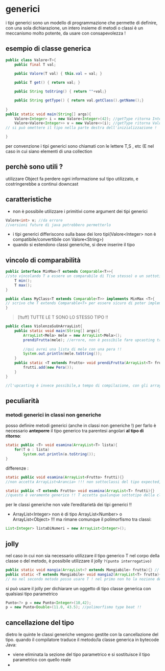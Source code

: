 
# generici
i tipi generici sono un modello di programmazione che permette di definire, con una sola dichiarazione, un intero insieme di metodi o classi
è un meccanismo molto potente, da usare con consapevolezza !

## esempio di classe generica 
```java
public class Valore<T>{
	public final T val;
	
	public Valore(T val) { this.val = val; }

	public T get() { return val; }

	public String toString() { return ""+val;}

	public String getType() { return val.getClass().getName();}
	
} 
public static void main(String[] args){
	Valore<Integer> i = new Valore<Integer>(42); //getType ritorna Integer
	Valore<Valore<Integer>> v = new Valore<>(i); //getType ritorna Valore
// si può omettere il tipo nella parte destra dell'inizializzazione !

}
```
per convenzione i tipi generici sono chiamati con le lettere T,S , etc (E nel caso in cui siano elementi di una collection
## perchè sono utili ?
utilizzare Object fa perdere ogni informazione sul tipo utilizzato, e costringerebbe a continui downcast
## caratteristiche 
- non è possibile utilizzare i primitivi come argument dei tipi generici
```java
Valore<int> v; //da errore
//versioni future di java potrebbero permetterlo
```

- i tipi generici differiscono sulla base dei loro tipi(Valore\<Integer> non è compatibile/convertibile con Valore\<String>)
- quando si estendono classi generiche, si deve inserire il tipo
## vincolo di comparabilità
```java
public interface MinMax<T extends Comparable<T>>{ 
//sto vincolando T a essere un comparabile di T(se stesso) o un sottotipo
	T min();
	T max();	
}

public class MyClass<T extends Comparable<T>> implements MinMax <T>{
// scrivo che T extends Comparable<T> per essere sicuro di poter implementare MinMax !! altrimenti potrei non esserne capace
}
```

>[!tuff] TUTTE LE T SONO LO STESSO TIPO !!

```java
public class ViolenzaSuUnArrayList{
	public static void main(String[] args){
		ArrayList<Mela> mele = new ArrayList<Mela>();
		prendiFrutta(mele); //errore, non è possibile fare upcasting tra tipi generici, altrimenti potrei aggiungere una pera ad un ArrayList di mele !!!
		
		//qui avrei una lista di mele con una pera !!
		System.out.println(mele.toString());
	}
	public static <T extends Frutto> void prendiFrutta(ArrayList<T> frutti){
		frutti.add(new Pera());
	}
}

//l'upcasting è invece possibile,a tempo di compilazione, con gli array, e fare la stessa cosa non darebbe errori ma  verrebbe lanciata un'eccezione
```

## peculiarità
### metodi generici in classi non generiche
posso definire metodi generici (anche in classi non generiche !)
per farlo è necessario **anteporre** il tipo generico tra parentesi angolari **al tipo di ritorno**:
```java
static public <T> void esamina(ArrayList<T> lista){
	for(T o : lista)
		System.out.println(o.toString());
}
```

differenze : 
```java
static public void esamina(ArrayList<Frutto> frutti){}
//non accetta ArrayList<Arancia> !!! non sottoclassi del tipo expected, e come visto prima i tipi generici differiscono sulla base dei oro tipi

static public <T extends Frutto> void esamina(ArrayList<T> frutti){}
//questo è veramente generico !! T accetta qualunque sottotipo della classe Frutto
```

per le classi generiche non vale l’ereditarietà dei tipi generici !!
- ArrayList\<Integer> non è di tipo ArrayList\<Number> o ArrayList\<Object>  !!!
ma rimane comunque il polimorfismo tra classi:
```java
List<Integer> listaDiNumeri = new ArrayList<Integer>();
```

## jolly
nel caso in cui non sia necessario utilizzare il tipo generico T nel corpo della classe o del metodo, è possibile utilizzare il jolly  `?(punto interrogativo)`
```java
public static void mangia(ArrayList<? extends Mangiabile> frutta){} // equivale a 
public static <T extends Mangiabile> void mangia2(ArrayList<T> frutta){} 
// ma nel secondo metodo posso usare T ! nel primo non ho la nozione del tipo utilizzato
```
si può usare il jolly per dichiarare un oggetto di tipo classe generica con qualsiasi tipo parametrico
```java
Punto<?> p = new Punto<Integer>(10,42);
p = new Punto<Double>(11.0, 43.5); //polimorfismo type beat !!
```

## cancellazione del tipo
dietro le quinte le classi generiche vengono gestite con la cancellazione del tipo.
quando il compilatore traduce il metodo/la classe generica in bytecode Java:
- viene eliminata la sezione del tipo parametrico e si sostituisce il tipo parametrico con quello reale
- 